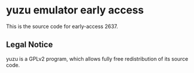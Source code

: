 yuzu emulator early access
=============

This is the source code for early-access 2637.

## Legal Notice

yuzu is a GPLv2 program, which allows fully free redistribution of its source code.